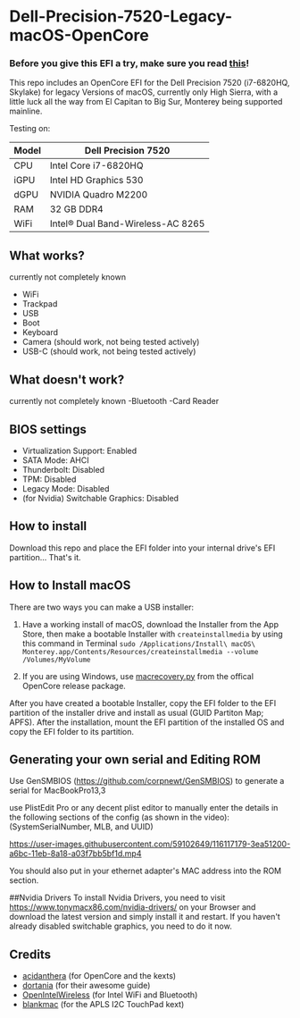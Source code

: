 # Dell-Precision-7520-Legacy-macOS-OpenCore
 
### Before you give this EFI a try, make sure you read [this](#Generating-your-own-serial-and-Editing-ROM)!

This repo includes an OpenCore EFI for the Dell Precision 7520 (i7-6820HQ, Skylake) for legacy
Versions of macOS, currently only High Sierra, with a little luck all the way from
El Capitan to Big Sur, Monterey being supported mainline.

Testing on:

Model | Dell Precision 7520
------------- | ---------------
CPU | Intel Core i7-6820HQ
iGPU | Intel HD Graphics 530
dGPU | NVIDIA Quadro M2200
RAM | 32 GB DDR4
WiFi | Intel® Dual Band-Wireless-AC 8265

## What works?
currently not completely known
 - WiFi
 - Trackpad
 - USB
 - Boot
 - Keyboard
 - Camera (should work, not being tested actively)
 - USB-C (should work, not being tested actively)

## What doesn't work?
currently not completely known
-Bluetooth
-Card Reader

## BIOS settings

- Virtualization Support: Enabled
- SATA Mode: AHCI
- Thunderbolt: Disabled
- TPM: Disabled
- Legacy Mode: Disabled
- (for Nvidia) Switchable Graphics: Disabled

## How to install

Download this repo and place the EFI folder into your internal drive's EFI partition... That's it.

## How to Install macOS

There are two ways you can make a USB installer:

1. Have a working install of macOS, download the Installer from the App Store, then make a bootable Installer with `createinstallmedia` by using this command in Terminal `sudo /Applications/Install\ macOS\ Monterey.app/Contents/Resources/createinstallmedia --volume /Volumes/MyVolume`

2. If you are using Windows, use [macrecovery.py](https://dortania.github.io/OpenCore-Install-Guide/installer-guide/winblows-install.html) from the offical OpenCore release package.

After you have created a bootable Installer, copy the EFI folder to the EFI partition of the installer drive and install as usual (GUID Partiton Map; APFS). After the installation, mount the EFI partition of the installed OS and copy the EFI folder to its partition.

## Generating your own serial and Editing ROM

Use GenSMBIOS (https://github.com/corpnewt/GenSMBIOS) to generate a serial for MacBookPro13,3

use PlistEdit Pro or any decent plist editor to manually enter the details in the following sections of the config (as shown in the video): (SystemSerialNumber, MLB, and UUID)

https://user-images.githubusercontent.com/59102649/116117179-3ea51200-a6bc-11eb-8a18-a03f7bb5bf1d.mp4

You should also put in your ethernet adapter's MAC address into the ROM section.

##Nvidia Drivers
To install Nvidia Drivers, you need to visit https://www.tonymacx86.com/nvidia-drivers/ on your
Browser and download the latest version and simply install it and restart. If you haven't already
disabled switchable graphics, you need to do it now. 

## Credits

* [acidanthera](https://github.com/acidanthera) (for OpenCore and the kexts)
* [dortania](https://dortania.github.io/OpenCore-Install-Guide/) (for their awesome guide)
* [OpenIntelWireless](https://github.com/OpenIntelWireless) (for Intel WiFi and Bluetooth)
* [blankmac](https://github.com/blankmac/AlpsHID) (for the APLS I2C TouchPad kext)
